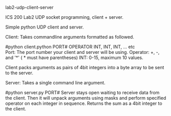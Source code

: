 lab2-udp-client-server  

ICS 200 Lab2 UDP socket programming, client + server.  

Simple python UDP client and server.  

Client: Takes commandline arguments formatted as followed.  

#python client.python PORT# OPERATOR INT, INT, INT, ... etc  
Port: The port number your client and server will be using. Operator: +, -, and '*' ( * must have parentheses) INT: 0-15, maximum 10 values.  
  
Client packs arguments as pairs of 4bit integers into a byte array to be sent to the server.  
  
Server: Takes a single command line argument.  
  
#python server.py PORT#
Server stays open waiting to receive data from the client. Then it will unpack arguments using masks and perform specified operator on each integer in sequence. Returns the sum as a 4bit integer to the client.
